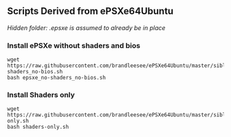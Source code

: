 ## Scripts Derived from ePSXe64Ubuntu

*Hidden folder: .epsxe is assumed to already be in place*

### Install ePSXe without shaders and bios

```
wget https://raw.githubusercontent.com/brandleesee/ePSXe64Ubuntu/master/siblings/epsxe_no-shaders_no-bios.sh
bash epsxe_no-shaders_no-bios.sh
```

### Install Shaders only

```
wget https://raw.githubusercontent.com/brandleesee/ePSXe64Ubuntu/master/siblings/shaders-only.sh
bash shaders-only.sh
```
